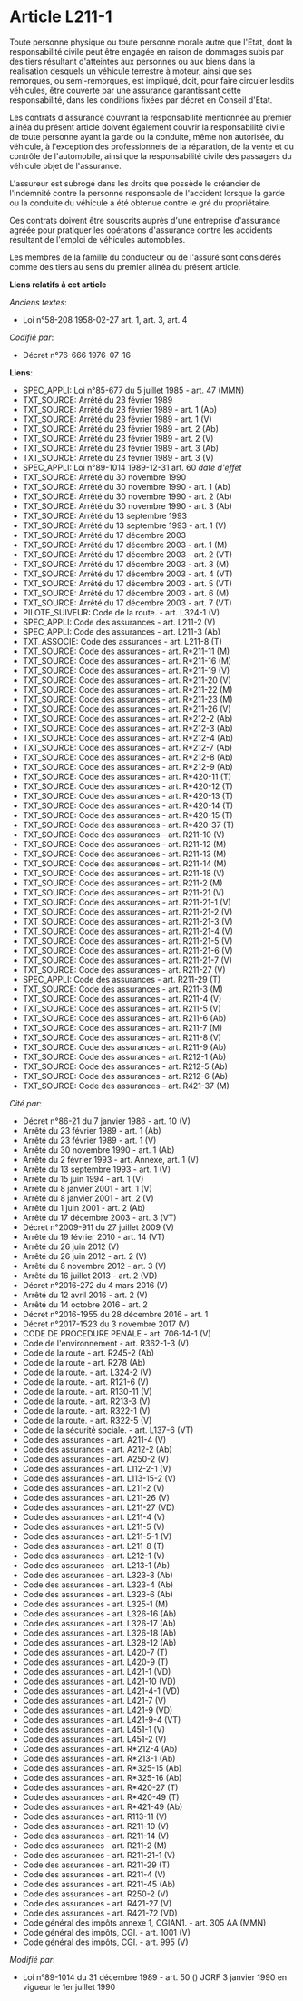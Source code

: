 # Article L211-1

Toute personne physique ou toute personne morale autre que l'Etat, dont la responsabilité civile peut être engagée en raison
de dommages subis par des tiers résultant d'atteintes aux personnes ou aux biens dans la réalisation desquels un véhicule
terrestre à moteur, ainsi que ses remorques, ou semi-remorques, est impliqué, doit, pour faire circuler lesdits véhicules,
être couverte par une assurance garantissant cette responsabilité, dans les conditions fixées par décret en Conseil d'Etat.

Les contrats d'assurance couvrant la responsabilité mentionnée au premier alinéa du présent article doivent également couvrir
la responsabilité civile de toute personne ayant la garde ou la conduite, même non autorisée, du véhicule, à l'exception des
professionnels de la réparation, de la vente et du contrôle de l'automobile, ainsi que la responsabilité civile des passagers
du véhicule objet de l'assurance.

L'assureur est subrogé dans les droits que possède le créancier de l'indemnité contre la personne responsable de l'accident
lorsque la garde ou la conduite du véhicule a été obtenue contre le gré du propriétaire.

Ces contrats doivent être souscrits auprès d'une entreprise d'assurance agréée pour pratiquer les opérations d'assurance
contre les accidents résultant de l'emploi de véhicules automobiles.

Les membres de la famille du conducteur ou de l'assuré sont considérés comme des tiers au sens du premier alinéa du présent
article.

**Liens relatifs à cet article**

_Anciens textes_:

  - Loi n°58-208 1958-02-27 art. 1, art. 3, art. 4

_Codifié par_:

  - Décret n°76-666 1976-07-16

**Liens**:

  - SPEC_APPLI: Loi n°85-677 du 5 juillet 1985 - art. 47 (MMN)
  - TXT_SOURCE: Arrêté du 23 février 1989
  - TXT_SOURCE: Arrêté du 23 février 1989 - art. 1 (Ab)
  - TXT_SOURCE: Arrêté du 23 février 1989 - art. 1 (V)
  - TXT_SOURCE: Arrêté du 23 février 1989 - art. 2 (Ab)
  - TXT_SOURCE: Arrêté du 23 février 1989 - art. 2 (V)
  - TXT_SOURCE: Arrêté du 23 février 1989 - art. 3 (Ab)
  - TXT_SOURCE: Arrêté du 23 février 1989 - art. 3 (V)
  - SPEC_APPLI: Loi n°89-1014 1989-12-31 art. 60 *date d'effet*
  - TXT_SOURCE: Arrêté du 30 novembre 1990
  - TXT_SOURCE: Arrêté du 30 novembre 1990 - art. 1 (Ab)
  - TXT_SOURCE: Arrêté du 30 novembre 1990 - art. 2 (Ab)
  - TXT_SOURCE: Arrêté du 30 novembre 1990 - art. 3 (Ab)
  - TXT_SOURCE: Arrêté du 13 septembre 1993
  - TXT_SOURCE: Arrêté du 13 septembre 1993 - art. 1 (V)
  - TXT_SOURCE: Arrêté du 17 décembre 2003
  - TXT_SOURCE: Arrêté du 17 décembre 2003 - art. 1 (M)
  - TXT_SOURCE: Arrêté du 17 décembre 2003 - art. 2 (VT)
  - TXT_SOURCE: Arrêté du 17 décembre 2003 - art. 3 (M)
  - TXT_SOURCE: Arrêté du 17 décembre 2003 - art. 4 (VT)
  - TXT_SOURCE: Arrêté du 17 décembre 2003 - art. 5 (VT)
  - TXT_SOURCE: Arrêté du 17 décembre 2003 - art. 6 (M)
  - TXT_SOURCE: Arrêté du 17 décembre 2003 - art. 7 (VT)
  - PILOTE_SUIVEUR: Code de la route. - art. L324-1 (V)
  - SPEC_APPLI: Code des assurances - art. L211-2 (V)
  - SPEC_APPLI: Code des assurances - art. L211-3 (Ab)
  - TXT_ASSOCIE: Code des assurances - art. L211-8 (T)
  - TXT_SOURCE: Code des assurances - art. R*211-11 (M)
  - TXT_SOURCE: Code des assurances - art. R*211-16 (M)
  - TXT_SOURCE: Code des assurances - art. R*211-19 (V)
  - TXT_SOURCE: Code des assurances - art. R*211-20 (V)
  - TXT_SOURCE: Code des assurances - art. R*211-22 (M)
  - TXT_SOURCE: Code des assurances - art. R*211-23 (M)
  - TXT_SOURCE: Code des assurances - art. R*211-26 (V)
  - TXT_SOURCE: Code des assurances - art. R*212-2 (Ab)
  - TXT_SOURCE: Code des assurances - art. R*212-3 (Ab)
  - TXT_SOURCE: Code des assurances - art. R*212-4 (Ab)
  - TXT_SOURCE: Code des assurances - art. R*212-7 (Ab)
  - TXT_SOURCE: Code des assurances - art. R*212-8 (Ab)
  - TXT_SOURCE: Code des assurances - art. R*212-9 (Ab)
  - TXT_SOURCE: Code des assurances - art. R*420-11 (T)
  - TXT_SOURCE: Code des assurances - art. R*420-12 (T)
  - TXT_SOURCE: Code des assurances - art. R*420-13 (T)
  - TXT_SOURCE: Code des assurances - art. R*420-14 (T)
  - TXT_SOURCE: Code des assurances - art. R*420-15 (T)
  - TXT_SOURCE: Code des assurances - art. R*420-37 (T)
  - TXT_SOURCE: Code des assurances - art. R211-10 (V)
  - TXT_SOURCE: Code des assurances - art. R211-12 (M)
  - TXT_SOURCE: Code des assurances - art. R211-13 (M)
  - TXT_SOURCE: Code des assurances - art. R211-14 (M)
  - TXT_SOURCE: Code des assurances - art. R211-18 (V)
  - TXT_SOURCE: Code des assurances - art. R211-2 (M)
  - TXT_SOURCE: Code des assurances - art. R211-21 (V)
  - TXT_SOURCE: Code des assurances - art. R211-21-1 (V)
  - TXT_SOURCE: Code des assurances - art. R211-21-2 (V)
  - TXT_SOURCE: Code des assurances - art. R211-21-3 (V)
  - TXT_SOURCE: Code des assurances - art. R211-21-4 (V)
  - TXT_SOURCE: Code des assurances - art. R211-21-5 (V)
  - TXT_SOURCE: Code des assurances - art. R211-21-6 (V)
  - TXT_SOURCE: Code des assurances - art. R211-21-7 (V)
  - TXT_SOURCE: Code des assurances - art. R211-27 (V)
  - SPEC_APPLI: Code des assurances - art. R211-29 (T)
  - TXT_SOURCE: Code des assurances - art. R211-3 (M)
  - TXT_SOURCE: Code des assurances - art. R211-4 (V)
  - TXT_SOURCE: Code des assurances - art. R211-5 (V)
  - TXT_SOURCE: Code des assurances - art. R211-6 (Ab)
  - TXT_SOURCE: Code des assurances - art. R211-7 (M)
  - TXT_SOURCE: Code des assurances - art. R211-8 (V)
  - TXT_SOURCE: Code des assurances - art. R211-9 (Ab)
  - TXT_SOURCE: Code des assurances - art. R212-1 (Ab)
  - TXT_SOURCE: Code des assurances - art. R212-5 (Ab)
  - TXT_SOURCE: Code des assurances - art. R212-6 (Ab)
  - TXT_SOURCE: Code des assurances - art. R421-37 (M)

_Cité par_:

  - Décret n°86-21 du 7 janvier 1986 - art. 10 (V)
  - Arrêté du 23 février 1989 - art. 1 (Ab)
  - Arrêté du 23 février 1989 - art. 1 (V)
  - Arrêté du 30 novembre 1990 - art. 1 (Ab)
  - Arrêté du 2 février 1993 - art. Annexe, art. 1 (V)
  - Arrêté du 13 septembre 1993 - art. 1 (V)
  - Arrêté du 15 juin 1994 - art. 1 (V)
  - Arrêté du 8 janvier 2001 - art. 1 (V)
  - Arrêté du 8 janvier 2001 - art. 2 (V)
  - Arrêté du 1 juin 2001 - art. 2 (Ab)
  - Arrêté du 17 décembre 2003 - art. 3 (VT)
  - Décret n°2009-911 du 27 juillet 2009 (V)
  - Arrêté du 19 février 2010 - art. 14 (VT)
  - Arrêté du 26 juin 2012 (V)
  - Arrêté du 26 juin 2012 - art. 2 (V)
  - Arrêté du 8 novembre 2012 - art. 3 (V)
  - Arrêté du 16 juillet 2013 - art. 2 (VD)
  - Décret n°2016-272 du 4 mars 2016 (V)
  - Arrêté du 12 avril 2016 - art. 2 (V)
  - Arrêté du 14 octobre 2016 - art. 2
  - Décret n°2016-1955 du 28 décembre 2016 - art. 1
  - Décret n°2017-1523 du 3 novembre 2017 (V)
  - CODE DE PROCEDURE PENALE - art. 706-14-1 (V)
  - Code de l'environnement - art. R362-1-3 (V)
  - Code de la route - art. R245-2 (Ab)
  - Code de la route - art. R278 (Ab)
  - Code de la route. - art. L324-2 (V)
  - Code de la route. - art. R121-6 (V)
  - Code de la route. - art. R130-11 (V)
  - Code de la route. - art. R213-3 (V)
  - Code de la route. - art. R322-1 (V)
  - Code de la route. - art. R322-5 (V)
  - Code de la sécurité sociale. - art. L137-6 (VT)
  - Code des assurances - art. A211-4 (V)
  - Code des assurances - art. A212-2 (Ab)
  - Code des assurances - art. A250-2 (V)
  - Code des assurances - art. L112-2-1 (V)
  - Code des assurances - art. L113-15-2 (V)
  - Code des assurances - art. L211-2 (V)
  - Code des assurances - art. L211-26 (V)
  - Code des assurances - art. L211-27 (VD)
  - Code des assurances - art. L211-4 (V)
  - Code des assurances - art. L211-5 (V)
  - Code des assurances - art. L211-5-1 (V)
  - Code des assurances - art. L211-8 (T)
  - Code des assurances - art. L212-1 (V)
  - Code des assurances - art. L213-1 (Ab)
  - Code des assurances - art. L323-3 (Ab)
  - Code des assurances - art. L323-4 (Ab)
  - Code des assurances - art. L323-6 (Ab)
  - Code des assurances - art. L325-1 (M)
  - Code des assurances - art. L326-16 (Ab)
  - Code des assurances - art. L326-17 (Ab)
  - Code des assurances - art. L326-18 (Ab)
  - Code des assurances - art. L328-12 (Ab)
  - Code des assurances - art. L420-7 (T)
  - Code des assurances - art. L420-9 (T)
  - Code des assurances - art. L421-1 (VD)
  - Code des assurances - art. L421-10 (VD)
  - Code des assurances - art. L421-4-1 (VD)
  - Code des assurances - art. L421-7 (V)
  - Code des assurances - art. L421-9 (VD)
  - Code des assurances - art. L421-9-4 (VT)
  - Code des assurances - art. L451-1 (V)
  - Code des assurances - art. L451-2 (V)
  - Code des assurances - art. R*212-4 (Ab)
  - Code des assurances - art. R*213-1 (Ab)
  - Code des assurances - art. R*325-15 (Ab)
  - Code des assurances - art. R*325-16 (Ab)
  - Code des assurances - art. R*420-27 (T)
  - Code des assurances - art. R*420-49 (T)
  - Code des assurances - art. R*421-49 (Ab)
  - Code des assurances - art. R113-11 (V)
  - Code des assurances - art. R211-10 (V)
  - Code des assurances - art. R211-14 (V)
  - Code des assurances - art. R211-2 (M)
  - Code des assurances - art. R211-21-1 (V)
  - Code des assurances - art. R211-29 (T)
  - Code des assurances - art. R211-4 (V)
  - Code des assurances - art. R211-45 (Ab)
  - Code des assurances - art. R250-2 (V)
  - Code des assurances - art. R421-27 (V)
  - Code des assurances - art. R421-72 (VD)
  - Code général des impôts annexe 1, CGIAN1. - art. 305 AA (MMN)
  - Code général des impôts, CGI. - art. 1001 (V)
  - Code général des impôts, CGI. - art. 995 (V)

_Modifié par_:

  - Loi n°89-1014 du 31 décembre 1989 - art. 50 () JORF 3 janvier 1990 en vigueur le 1er juillet 1990
